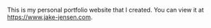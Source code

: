 This is my personal portfolio website that I created. You can view it at https://www.jake-jensen.com.
